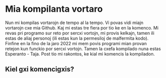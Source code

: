 # Mia kompilanta vortaro

Nun mi kompilas vortarojn de tempo al la tempo. Vi povas vidi miajn vortarojn cxe mia Github. Kaj mi estas tre fiera por tio ke en la komenco. Mi revas pri programo sur reto por sercxi vortojn, mi provis kelkajn, tamen ili estas de aliaj personoj (ili estas kun la permesiloj de malfermita kodo). Finfine en la fino de la jaro 2022 mi mem povis programi mian provan retejon kun funckio por sercxi vortojn. Tamen la cxefa kompilado nuna estas Esperanto - Taja. Post tio mi rakontos, ke kial mi komencis la kompiladon.

## Kiel gxi komencigxis?







